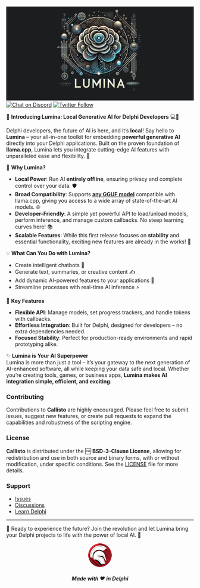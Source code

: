 ![Lumina](media/lumina.png)  
[![Chat on Discord](https://img.shields.io/discord/754884471324672040?style=for-the-badge)](https://discord.gg/tPWjMwK) [![Twitter Follow](https://img.shields.io/twitter/follow/tinyBigGAMES?style=for-the-badge)](https://twitter.com/tinyBigGAMES)

🌟 **Introducing Lumina: Local Generative AI for Delphi Developers** 💻🤖  

Delphi developers, the future of AI is here, and it’s **local**! Say hello to **Lumina** – your all-in-one toolkit for embedding **powerful generative AI** directly into your Delphi applications. Built on the proven foundation of **llama.cpp**, Lumina lets you integrate cutting-edge AI features with unparalleled ease and flexibility. 🚀  

🎯 **Why Lumina?**  
- **Local Power**: Run AI **entirely offline**, ensuring privacy and complete control over your data. 🛡️  
- **Broad Compatibility**: Supports **<a href="https://huggingface.co/bartowski/gemma-2-2b-it-abliterated-GGUF" target="_blank">any GGUF model</a>** compatible with llama.cpp, giving you access to a wide array of state-of-the-art AI models. 🌐  
- **Developer-Friendly**: A simple yet powerful API to load/unload models, perform inference, and manage custom callbacks. No steep learning curves here! 📚  
- **Scalable Features**: While this first release focuses on **stability** and essential functionality, exciting new features are already in the works! 🌱  

💡 **What Can You Do with Lumina?**  
- Create intelligent chatbots 🤖  
- Generate text, summaries, or creative content ✍️  
- Add dynamic AI-powered features to your applications 💬  
- Streamline processes with real-time AI inference ⚡  

🔧 **Key Features**  
- **Flexible API**: Manage models, set progress trackers, and handle tokens with callbacks.  
- **Effortless Integration**: Built for Delphi, designed for developers – no extra dependencies needed.  
- **Focused Stability**: Perfect for production-ready environments and rapid prototyping alike.  

✨ **Lumina is Your AI Superpower**  
Lumina is more than just a tool – it’s your gateway to the next generation of AI-enhanced software, all while keeping your data safe and local. Whether you’re creating tools, games, or business apps, **Lumina makes AI integration simple, efficient, and exciting**.  

### Contributing

Contributions to **Callisto** are highly encouraged. Please feel free to submit issues, suggest new features, or create pull requests to expand the capabilities and robustness of the scripting engine.

### License

**Callisto** is distributed under the 🆓 **BSD-3-Clause License**, allowing for redistribution and use in both source and binary forms, with or without modification, under specific conditions. See the [LICENSE](https://github.com/tinyBigGAMES/Lumina?tab=BSD-3-Clause-1-ov-file#BSD-3-Clause-1-ov-file) file for more details.

### Support

- <a href="https://github.com/tinyBigGAMES/Lumina/issues" target="_blank">Issues</a>
- <a href="https://github.com/tinyBigGAMES/Lumina/discussions" target="_blank">Discussions</a>
- <a href="https://learndelphi.org/" target="_blank">Learn Delphi</a>

---
🎉 Ready to experience the future? Join the revolution and let Lumina bring your Delphi projects to life with the power of local AI. 🚀  

<p align="center">
<img src="media/delphi.png" alt="Delphi">
</p>
<h5 align="center">

Made with :heart: in Delphi
</h5>
